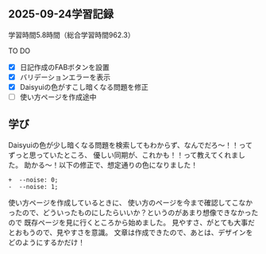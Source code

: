 ## 2025-09-24学習記録
学習時間5.8時間（総合学習時間962.3）


TO DO
- [x] 日記作成のFABボタンを設置
- [x] バリデーションエラーを表示
- [x] Daisyuiの色がすこし暗くなる問題を修正
- [ ] 使い方ページを作成途中

## 学び
Daisyuiの色が少し暗くなる問題を検索してもわからず、なんでだろ～！！ってずっと思っていたところ、
優しい同期が、これかも！！って教えてくれました。
助かる～！以下の修正で、想定通りの色になりました！

```
+  --noise: 0;
-  --noise: 1;
```

使い方ページを作成しているときに、
使い方のページを今まで確認してこなかったので、どういったものにしたらいいか？というのがあまり想像できなかったので
既存ページを見に行くところから始めました。
見やすさ、がとても大事だとおもうので、見やすさを意識。
文章は作成できたので、あとは、デザインをどのようにするかだけ！